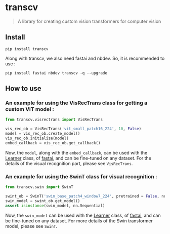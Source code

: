 # transcv
> A library for creating custom vision transformers for computer vision


## Install

`pip install transcv`

Along with transcv, we also need fastai and nbdev. So, it is recommended to use :

`pip install fastai nbdev transcv -q --upgrade`

## How to use

### An example for using the VisRecTrans class for getting a custom ViT model :

```python
from transcv.visrectrans import VisRecTrans
```

```python
vis_rec_ob = VisRecTrans('vit_small_patch16_224', 10, False)
model = vis_rec_ob.create_model()
vis_rec_ob.initialize(model)
embed_callback = vis_rec_ob.get_callback()
```

Now, the `model`, along with the `embed_callback`, can be used with the [Learner](https://docs.fast.ai/learner.html#Learner) class, of [fastai](https://docs.fast.ai), and can be fine-tuned on any dataset. For the details of the visual recognition part, please see `VisRecTrans`.

### An example for using the SwinT class for visual recognition :

```python
from transcv.swin import SwinT
```

```python
swint_ob = SwinT('swin_base_patch4_window7_224', pretrained = False, num_classes = 10)
swin_model = swint_ob.get_model()
assert isinstance(swin_model, nn.Sequential)
```

Now, the `swin_model` can be used with the [Learner](https://docs.fast.ai/learner.html#Learner) class, of [fastai](https://docs.fast.ai), and can be fine-tuned on any dataset. For more details of the Swin transformer model, please see `SwinT`.

